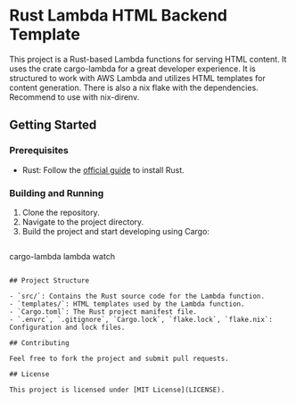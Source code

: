 # Rust Lambda HTML Backend Template

This project is a Rust-based Lambda functions for serving HTML content. It uses the crate cargo-lambda for a great developer experience. It is structured to work with AWS Lambda and utilizes HTML templates for content generation. There is also a nix flake with the dependencies. Recommend to use with nix-direnv.

## Getting Started

### Prerequisites

- Rust: Follow the [official guide](https://www.rust-lang.org/tools/install) to install Rust.

### Building and Running

1. Clone the repository.
2. Navigate to the project directory.
3. Build the project and start developing using Cargo:
   ```
  cargo-lambda lambda watch
   ```

## Project Structure

- `src/`: Contains the Rust source code for the Lambda function.
- `templates/`: HTML templates used by the Lambda function.
- `Cargo.toml`: The Rust project manifest file.
- `.envrc`, `.gitignore`, `Cargo.lock`, `flake.lock`, `flake.nix`: Configuration and lock files.

## Contributing

Feel free to fork the project and submit pull requests.

## License

This project is licensed under [MIT License](LICENSE).
